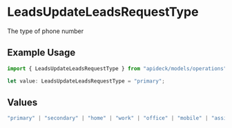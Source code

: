 # LeadsUpdateLeadsRequestType

The type of phone number

## Example Usage

```typescript
import { LeadsUpdateLeadsRequestType } from "apideck/models/operations";

let value: LeadsUpdateLeadsRequestType = "primary";
```

## Values

```typescript
"primary" | "secondary" | "home" | "work" | "office" | "mobile" | "assistant" | "fax" | "direct-dial-in" | "personal" | "other"
```